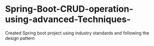# Spring-Boot-CRUD-operation-using-advanced-Techniques-
Created Spring boot project using industry standards and following the design pattern


